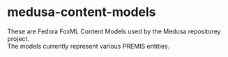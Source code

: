 medusa-content-models
=====================

These are Fedora FoxML Content Models used by the Medusa repositorey project.  
The models currently represent various PREMIS entities.
